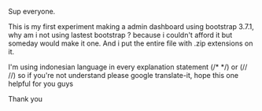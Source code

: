 Sup everyone.

This is my first experiment making a admin dashboard using bootstrap 3.7.1, why am i not using lastest bootstrap ? because i couldn't afford it but someday would make it one. And i put the entire file with .zip extensions on it.

I'm using indonesian language in every explanation statement (/*  */) or (// //) so if you're not understand please google translate-it, hope this one helpful for you guys


Thank you
